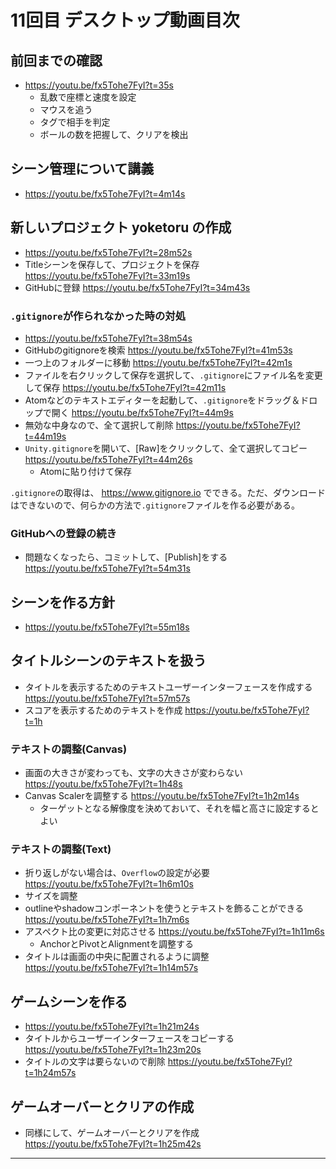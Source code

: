 # 11回目 デスクトップ動画目次
## 前回までの確認
- https://youtu.be/fx5Tohe7FyI?t=35s
  - 乱数で座標と速度を設定
  - マウスを追う
  - タグで相手を判定
  - ボールの数を把握して、クリアを検出

## シーン管理について講義
- https://youtu.be/fx5Tohe7FyI?t=4m14s

## 新しいプロジェクト yoketoru の作成
- https://youtu.be/fx5Tohe7FyI?t=28m52s
- Titleシーンを保存して、プロジェクトを保存 https://youtu.be/fx5Tohe7FyI?t=33m19s
- GitHubに登録 https://youtu.be/fx5Tohe7FyI?t=34m43s

### `.gitignore`が作られなかった時の対処
- https://youtu.be/fx5Tohe7FyI?t=38m54s
- GitHubのgitignoreを検索 https://youtu.be/fx5Tohe7FyI?t=41m53s
- 一つ上のフォルダーに移動 https://youtu.be/fx5Tohe7FyI?t=42m1s
- ファイルを右クリックして保存を選択して、`.gitignore`にファイル名を変更して保存 https://youtu.be/fx5Tohe7FyI?t=42m11s
- Atomなどのテキストエディターを起動して、`.gitignore`をドラッグ＆ドロップで開く https://youtu.be/fx5Tohe7FyI?t=44m9s
- 無効な中身なので、全て選択して削除 https://youtu.be/fx5Tohe7FyI?t=44m19s
- `Unity.gitignore`を開いて、[Raw]をクリックして、全て選択してコピー https://youtu.be/fx5Tohe7FyI?t=44m26s
  - Atomに貼り付けて保存 

`.gitignore`の取得は、 https://www.gitignore.io でできる。ただ、ダウンロードはできないので、何らかの方法で`.gitignore`ファイルを作る必要がある。

### GitHubへの登録の続き
- 問題なくなったら、コミットして、[Publish]をする https://youtu.be/fx5Tohe7FyI?t=54m31s


## シーンを作る方針
- https://youtu.be/fx5Tohe7FyI?t=55m18s

## タイトルシーンのテキストを扱う
- タイトルを表示するためのテキストユーザーインターフェースを作成する https://youtu.be/fx5Tohe7FyI?t=57m57s
- スコアを表示するためのテキストを作成 https://youtu.be/fx5Tohe7FyI?t=1h

### テキストの調整(Canvas)
- 画面の大きさが変わっても、文字の大きさが変わらない https://youtu.be/fx5Tohe7FyI?t=1h48s
- Canvas Scalerを調整する https://youtu.be/fx5Tohe7FyI?t=1h2m14s
  - ターゲットとなる解像度を決めておいて、それを幅と高さに設定するとよい

### テキストの調整(Text)
- 折り返しがない場合は、`Overflow`の設定が必要 https://youtu.be/fx5Tohe7FyI?t=1h6m10s
- サイズを調整
- outlineやshadowコンポーネントを使うとテキストを飾ることができる https://youtu.be/fx5Tohe7FyI?t=1h7m6s
- アスペクト比の変更に対応させる https://youtu.be/fx5Tohe7FyI?t=1h11m6s
  - AnchorとPivotとAlignmentを調整する
- タイトルは画面の中央に配置されるように調整 https://youtu.be/fx5Tohe7FyI?t=1h14m57s

## ゲームシーンを作る
- https://youtu.be/fx5Tohe7FyI?t=1h21m24s
- タイトルからユーザーインターフェースをコピーする https://youtu.be/fx5Tohe7FyI?t=1h23m20s
- タイトルの文字は要らないので削除 https://youtu.be/fx5Tohe7FyI?t=1h24m57s

## ゲームオーバーとクリアの作成
- 同様にして、ゲームオーバーとクリアを作成 https://youtu.be/fx5Tohe7FyI?t=1h25m42s

---






  

